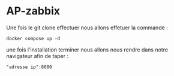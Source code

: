 # AP-zabbix
Une fois le git clone effectuer nous allons effetuer la commande :

``` docker compose up -d ```

une fois l'installation terminer nous allons nous rendre dans notre navigateur afin de taper : 

```"adresse ip":8080```
